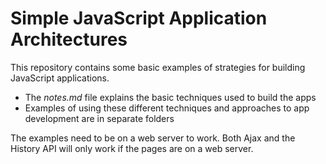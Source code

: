 # Simple JavaScript Application Architectures
This repository contains some basic examples of strategies for building JavaScript applications.
* The *notes.md* file explains the basic techniques used to build the apps
* Examples of using these different techniques and approaches to app development are in separate folders

The examples need to be on a web server to work. Both Ajax and the History API will only work if the pages are on a web server.
